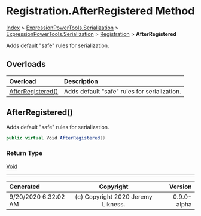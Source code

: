 ﻿# Registration.AfterRegistered Method

[Index](../index.md) > [ExpressionPowerTools.Serialization](ExpressionPowerTools.Serialization.a.md) > [ExpressionPowerTools.Serialization](ExpressionPowerTools.Serialization.n.md) > [Registration](ExpressionPowerTools.Serialization.Registration.cs.md) > **AfterRegistered**

Adds default "safe" rules for serialization.

## Overloads

| Overload | Description |
| :-- | :-- |
| [AfterRegistered()](#afterregistered) | Adds default "safe" rules for serialization. |
## AfterRegistered()

Adds default "safe" rules for serialization.

```csharp
public virtual Void AfterRegistered()
```

### Return Type

 [Void](https://docs.microsoft.com/dotnet/api/system.void) 



---

| Generated | Copyright | Version |
| :-- | :-: | --: |
| 9/20/2020 6:32:02 AM | (c) Copyright 2020 Jeremy Likness. | 0.9.0-alpha |
